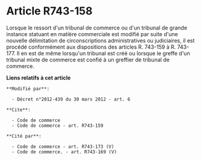 # Article R743-158

Lorsque le ressort d'un tribunal de commerce ou d'un tribunal de grande instance statuant en matière commerciale est modifié
par suite d'une nouvelle délimitation de circonscriptions administratives ou judiciaires, il est procédé conformément aux
dispositions des articles R. 743-159 à R. 743-177. Il en est de même lorsqu'un tribunal est créé ou lorsque le greffe d'un
tribunal mixte de commerce est confié à un greffier de tribunal de commerce.

**Liens relatifs à cet article**

	**Modifié par**:

	  - Décret n°2012-439 du 30 mars 2012 - art. 6

	**Cite**:

	  - Code de commerce
	  - Code de commerce - art. R743-159

	**Cité par**:

	  - Code de commerce - art. R743-173 (V)
	  - Code de commerce. - art. R743-169 (V)
